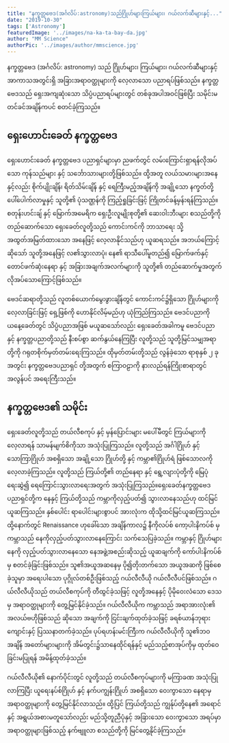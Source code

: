 ```yaml
---
title: "နက္ခတ္တဗေဒ(အင်္ဂလိပ်:astronomy)သည်ဂြိုဟ်များကြယ်များ၊ ဂယ်လက်ဆီများနှင့်..."
date: "2019-10-30"
tags: ['Astronomy']
featuredImage: '../images/na-ka-ta-bay-da.jpg'
author: "MM Science"
authorPic: '../images/author/mmscience.jpg'
---
```

နက္ခတ္တဗေဒ (အင်္ဂလိပ်: astronomy) သည် ဂြိုဟ်များ၊ ကြယ်များ၊ ဂယ်လက်ဆီများနှင့် အာကာသအတွင်းရှိ အခြားအရာဝတ္ထုများကို လေ့လာသော ပညာရပ်ဖြစ်သည်။ နက္ခတ္တဗေဒသည် ရှေးအကျဆုံးသော သိပ္ပံပညာရပ်များတွင် တစ်ခုအပါအဝင်ဖြစ်ပြီး သမိုင်းမတင်ခင်အချိန်ကပင် စတင်ခဲ့ကြသည်။

## ရှေးဟောင်းခေတ် နက္ခတ္တဗေဒ

ရှေးဟောင်းခေတ် နက္ခတ္တဗေဒ ပညာရှင်များမှာ ညဖက်တွင် လမ်းကြောင်းရှာရန်လိုအပ်သော ကုန်သည်များ နှင့် သင်္ဘောသားများတို့ဖြစ်သည်။ ထို့အတူ လယ်သမားများအနေနှင့်လည်း စိုက်ပျိုးချိန်၊ ရိတ်သိမ်းချိန် နှင့် ရေကြီးမည့်အချိန်ကို အချို့သော နက္ခတ်တို့ ပေါ်ပေါက်လာမှုနှင့် သူတို့၏ ပုံသဏ္ဌန်ကို ကြည့်ရှုခြင်းဖြင့် ကြိုတင်ခန့်မှန်းရန်ကြသည်။ စတုန်းဟင်းချ် နှင့် မြောက်အမေရိက ရှေးဦးလူမျိုးစုတို့၏ ဆေးဝါးဘီးများ စသည်တို့ကို တည်ဆောက်သော ရှေးခေတ်လူတို့သည် ကောင်းကင်ကို ဘာသာရေး သို့ အထွတ်အမြတ်ထားသော အနေဖြင့် လေ့လာနိုင်သည်ဟု ယူဆရသည်။ အဘယ်ကြောင့်ဆိုသော် သူတို့အနေဖြင့် လ၏သွားလာပုံ၊ နေ၏ ရာသီပေါ်မူတည်၍ မြောက်ဖက်နှင့် တောင်ဖက်ဆုံးနေရာ နှင့် အခြားအချက်အလက်များကို သူတို့၏ တည်ဆောက်မှုအတွက် လိုအပ်သောကြောင့်ဖြစ်သည်။

ဗေဒင်ဆရာတို့သည် လူတစ်ယောက်မွေးဖွားချိန်တွင် ကောင်းကင်၌ရှိသော ဂြိုဟ်များကို လေ့လာခြင်းဖြင့် ရှေ့ဖြစ်ကို ဟောနိုင်လိမ့်မည်ဟု ယုံကြည်ကြသည်။ ဗေဒင်ပညာကို ယနေ့ခေတ်တွင် သိပ္ပံပညာအဖြစ် မယူဆသော်လည်း ရှေးခေတ်အခါကမူ ဗေဒင်ပညာ နှင့် နက္ခတ္တပညာတို့သည် နီးစပ်စွာ ဆက်နွယ်နေကြပြီး လူတို့သည် သူတို့မြင်သမျှအရာတို့ကို ဂရုတစိုက်မှတ်တမ်းရေးကြသည်။ ထိုမှတ်တမ်းတို့သည် လွန်ခဲ့သော ရာစုနှစ် ၂ ခုအတွင်း နက္ခတ္တဗေဒပညာရှင် တို့အတွက် စကြာဝဠာကို နားလည်ရန်ကြိုးစာရာတွင် အလွန်ပင် အရေးကြီးသည်။

## နက္ခတ္တဗေဒ၏ သမိုင်း

ရှေးခေတ်လူတို့သည် တယ်လီစကုပ် နှင့် မှန်ပြောင်းများ မပေါ်မီတွင် ကြယ်များကိုလေ့လာရန် သာမန်မျက်စိကိုသာ အသုံးပြုကြသည်။ လူတို့သည် အင်္ဂါဂြိုဟ် နှင့် သောကြာဂြိုဟ် အစရှိသော အချို့သော ဂြိုဟ်တို့ နှင့် ကမ္ဘာ၏ဂြိုဟ်ရံ ဖြစ်သောလကို လေ့လာခဲ့ကြသည်။ လူတို့သည် ကြယ်တို့၏ တည်နေရာ နှင့် ရွေ့လျားပုံတို့ကို မြေပုံရေးဆွဲ၍ ရေကြောင်းသွားလာရေးအတွက် အသုံးပြုကြသည်။ရှေးခေတ်နက္ခတ္တဗေဒ ပညာရှင်တို့က နေနှင့် ကြယ်တို့သည် ကမ္ဘာကိုလှည့်ပတ်၍ သွားလာနေသည်ဟု ထင်မြင်ယူဆကြသည်။ နှစ်ပေါင်း ရာပေါင်းများစွာပင် အားလုံးက ထိုသို့ထင်မြင်ယူဆကြသည်။ ထို့နောက်တွင် Renaissance ဟုခေါ်သော အချိန်ကာလ၌ နီကိုလပ်စ် ကော့ပါးနိကပ်စ် မှ ကမ္ဘာသည် နေကိုလှည့်ပတ်သွားလာနေကြောင်း သက်သေပြခဲ့သည်။ ကမ္ဘာနှင့် ဂြိုဟ်များ နေကို လှည့်ပတ်သွားလာနေသော နေအဖွဲ့အစည်းဆိုသည့် ယူဆချက်ကို ကော်ပါးနိကပ်စ် မှ စတင်ခဲ့ခြင်းဖြစ်သည်။
သူ၏အယူအဆနေမှ ပို၍တိုးတက်သော အယူအဆကို ဖြစ်စေခဲ့သူမှာ အရေးပါသော ပုဂ္ဂိုလ်တစ်ဦးဖြစ်သည့် ဂယ်လီလီယို ဂယ်လီလီပင်ဖြစ်သည်။ ဂယ်လီလီယိုသည် တယ်လီစကုပ်ကို တီထွင်ခဲ့သဖြင့် လူတို့အနေနှင့် ပိုမိုဝေးလံသော ဒေသမှ အရာဝတ္ထုများကို တွေ့မြင်နိုင်ခဲ့သည်။ ဂယ်လီလီယိုက ကမ္ဘာသည် အရာအားလုံး၏ အလယ်ဗဟိုဖြစ်သည် ဆိုသော အချက်ကို ငြင်းချက်ထုတ်ခဲ့သဖြင့် ခရစ်ယာန်ဘုရားကျောင်းနှင့် ပြဿနာတက်ခဲ့သည်။ ပုပ်ရဟန်းမင်းကြီးက ဂယ်လီလီယိုကို သူ၏ဘဝအချိန် အတော်များများကို အိမ်တွင်း၌သာနေထိုင်ရန်နှင့် မည်သည့်စာအုပ်ကိုမှ ထုတ်ဝေခြင်းမပြုရန် အမိန့်ထုတ်ခဲ့သည်။

ဂယ်လီလီယို၏ နောက်ပိုင်းတွင် လူတို့သည် တယ်လီစကုပ်များကို မကြာခဏ အသုံးပြုလာကြပြီး ယူရေးနပ်စ်ဂြိုဟ် နှင့် နက်ပကျွန်းဂြိုဟ် အစရှိသော ဝေးကွာသော နေရာမှ အရာဝတ္ထုများကို တွေ့မြင်နိုင်လာသည်။ ထို့ပြင် ကြယ်တို့သည် ကျွန်ုပ်တို့နေ၏ အရောင်နှင့် အရွယ်အစားမတူသော်လည်း မည်သို့တူညီပုံနှင့် အခြားသော ဝေးကွာသော အရပ်မှာ အရာဝတ္ထုများဖြစ်သည့် နက်ဗျူလာ စသည်တို့ကို မြင်တွေ့နိုင်ခဲ့ကြသည်။